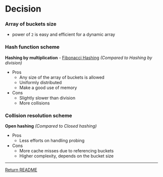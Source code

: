 # Decision

### Array of buckets size
- power of `2` is easy and efficient for a dynamic array

### Hash function scheme
**Hashing by multiplication** - [Fibonacci Hashing](https://iq.opengenus.org/fibonacci-hashing/)
*(Compared to Hashing by division)*
- Pros
	- Any size of the array of buckets is allowed
	- Uniformly distributed
	- Make a good use of memory
- Cons
	- Slightly slower than division
	- More collisions

### Collision resolution scheme
**Open hashing**
*(Compared to Closed hashing)*
- Pros
	- Less efforts on handling probing
- Cons
	- More cache misses due to referencing buckets
	- Higher complexity, depends on the bucket size

----
[Return README](./README.md)
